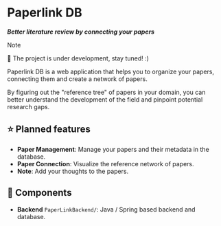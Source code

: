# Paperlink DB

**_Better literature review by connecting your papers_**

> [!NOTE]
>
> 🔨 The project is under development, stay tuned! :)

Paperlink DB is a web application that helps you to organize your papers, connecting them and create a network of papers. 

By figuring out the "reference tree" of papers in your domain, you can better understand the development of the field and pinpoint potential research gaps.

## ⭐ Planned features
- **Paper Management**: Manage your papers and their metadata in the database.
- **Paper Connection**: Visualize the reference network of papers.
- **Note**: Add your thoughts to the papers.

## 🔧 Components
- **Backend** `PaperLinkBackend/`: Java / Spring based backend and database.